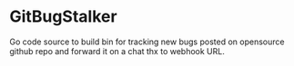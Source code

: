 # GitBugStalker
Go code source to build bin for tracking new bugs posted on opensource github repo and forward it on a chat thx to webhook URL.
